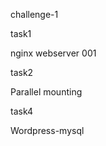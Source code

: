 challenge-1
>>>
task1
>>>
nginx webserver 001
>>>
task2
>>>
Parallel mounting
>>>
task4
>>>
Wordpress-mysql
